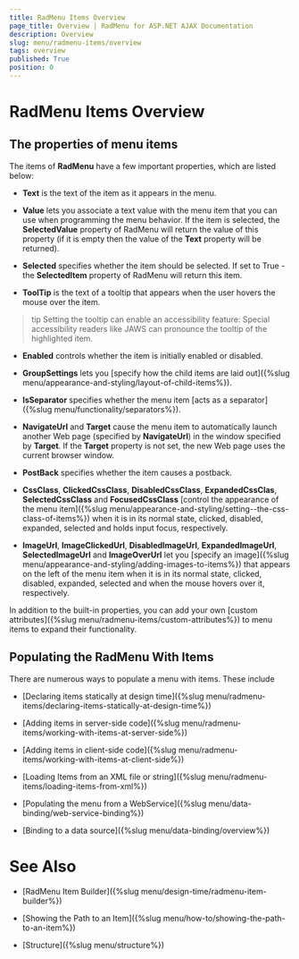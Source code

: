 ```yaml
---
title: RadMenu Items Overview
page_title: Overview | RadMenu for ASP.NET AJAX Documentation
description: Overview
slug: menu/radmenu-items/overview
tags: overview
published: True
position: 0
---
```


# RadMenu Items Overview



## The properties of menu items

The items of **RadMenu** have a few important properties, which are listed below:

* **Text** is the text of the item as it appears in the menu.

* **Value** lets you associate a text value with the menu item that you can use when programming the menu behavior. If the item is selected, the **SelectedValue** property of RadMenu will return the value of this property (if it is empty then the value of the **Text** property will be returned).

* **Selected** specifies whether the item should be selected. If set to True - the **SelectedItem** property of RadMenu will return this item.

* **ToolTip** is the text of a tooltip that appears when the user hovers the mouse over the item.

>tip Setting the tooltip can enable an accessibility feature: Special accessibility readers like JAWS can pronounce the tooltip of the highlighted item.
>


* **Enabled** controls whether the item is initially enabled or disabled.

* **GroupSettings** lets you [specify how the child items are laid out]({%slug menu/appearance-and-styling/layout-of-child-items%}).

* **IsSeparator** specifies whether the menu item [acts as a separator]({%slug menu/functionality/separators%}).

* **NavigateUrl** and **Target** cause the menu item to automatically launch another Web page (specified by **NavigateUrl**) in the window specified by **Target**. If the **Target** property is not set, the new Web page uses the current browser window.

* **PostBack** specifies whether the item causes a postback.

* **CssClass**, **ClickedCssClass**, **DisabledCssClass**, **ExpandedCssClas**, **SelectedCssClass** and **FocusedCssClass** [control the appearance of the menu item]({%slug menu/appearance-and-styling/setting--the-css-class-of-items%}) when it is in its normal state, clicked, disabled, expanded, selected and holds input focus, respectively.

* **ImageUrl**, **ImageClickedUrl**, **DisabledImageUrl**, **ExpandedImageUrl**, **SelectedImageUrl** and **ImageOverUrl** let you [specify an image]({%slug menu/appearance-and-styling/adding-images-to-items%}) that appears on the left of the menu item when it is in its normal state, clicked, disabled, expanded, selected and when the mouse hovers over it, respectively.

In addition to the built-in properties, you can add your own [custom attributes]({%slug menu/radmenu-items/custom-attributes%}) to menu items to expand their functionality.

## Populating the RadMenu With Items

There are numerous ways to populate a menu with items. These include

* [Declaring items statically at design time]({%slug menu/radmenu-items/declaring-items-statically-at-design-time%})

* [Adding items in server-side code]({%slug menu/radmenu-items/working-with-items-at-server-side%})

* [Adding items in client-side code]({%slug menu/radmenu-items/working-with-items-at-client-side%})

* [Loading Items from an XML file or string]({%slug menu/radmenu-items/loading-items-from-xml%})

* [Populating the menu from a WebService]({%slug menu/data-binding/web-service-binding%})

* [Binding to a data source]({%slug menu/data-binding/overview%})

# See Also

 * [RadMenu Item Builder]({%slug menu/design-time/radmenu-item-builder%})

 * [Showing the Path to an Item]({%slug menu/how-to/showing-the-path-to-an-item%})

 * [Structure]({%slug menu/structure%})
